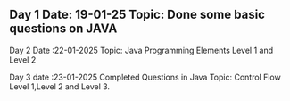Day 1
Date: 19-01-25
Topic: Done some basic questions on JAVA
-----------------------------------------------------------------------------
Day 2
Date :22-01-2025
Topic: Java Programming Elements Level 1 and Level 2

Day 3
date :23-01-2025
Completed Questions in Java
Topic: Control Flow Level 1,Level 2 and Level 3.

